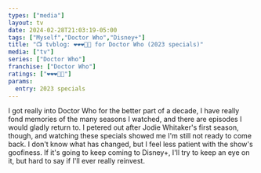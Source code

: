 ```yaml
---
types: ["media"]
layout: tv
date: 2024-02-28T21:03:19-05:00
tags: ["Myself","Doctor Who","Disney+"]
title: "📺 tvblog: ❤️❤️❤️🖤🖤 for Doctor Who (2023 specials)"
media: ["tv"]
series: ["Doctor Who"]
franchise: ["Doctor Who"]
ratings: ["❤️❤️❤️🖤🖤"]
params:
  entry: 2023 specials
---
```

I got really into Doctor Who for the better part of a decade, I have really fond memories of the many seasons I watched, and there are episodes I would gladly return to. I petered out after Jodie Whitaker's first season, though, and watching these specials showed me I'm still not ready to come back. I don't know what has changed, but I feel less patient with the show's goofiness. If it's going to keep coming to Disney+, I'll try to keep an eye on it, but hard to say if I'll ever really reinvest.
